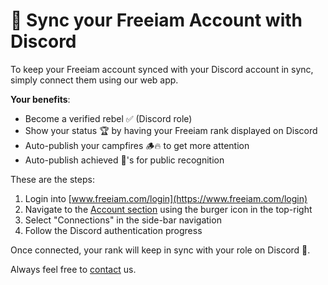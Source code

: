 # 🔁 Sync your Freeiam Account with Discord

To keep your Freeiam account synced with your Discord account in sync, simply connect them using our web app.

**Your benefits**:

- Become a verified rebel ✅ (Discord role)
- Show your status 🏆 by having your Freeiam rank displayed on Discord
- Auto-publish your campfires 🪵🔥 to get more attention
- Auto-publish achieved 💯's for public recognition

These are the steps:

1. Login into [www.freeiam.com/login](https://www.freeiam.com/login)
2. Navigate to the [Account section](https://my.freeiam.com/account) using the burger icon in the top-right
3. Select "Connections" in the side-bar navigation
4. Follow the Discord authentication progress

Once connected, your rank will keep in sync with your role on Discord 🎉.

Always feel free to [contact](/general/contact.md) us.
